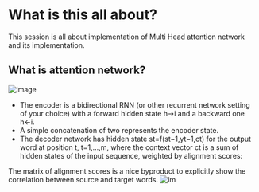 # What is this all about?

This session is all about implementation of Multi Head attention network and its implementation.

## What is attention network?
![image](https://lilianweng.github.io/lil-log/assets/images/encoder-decoder-attention.png)
- The encoder is a bidirectional RNN (or other recurrent network setting of your choice) with a forward hidden state h→i and a backward one h←i. 
- A simple concatenation of two represents the encoder state. 
- The decoder network has hidden state st=f(st−1,yt−1,ct) for the output word at position t, t=1,…,m, where the context vector ct is a sum of hidden states of the input sequence, weighted by alignment scores:

The matrix of alignment scores is a nice byproduct to explicitly show the correlation between source and target words.
![im](https://lilianweng.github.io/lil-log/assets/images/bahdanau-fig3.png)

